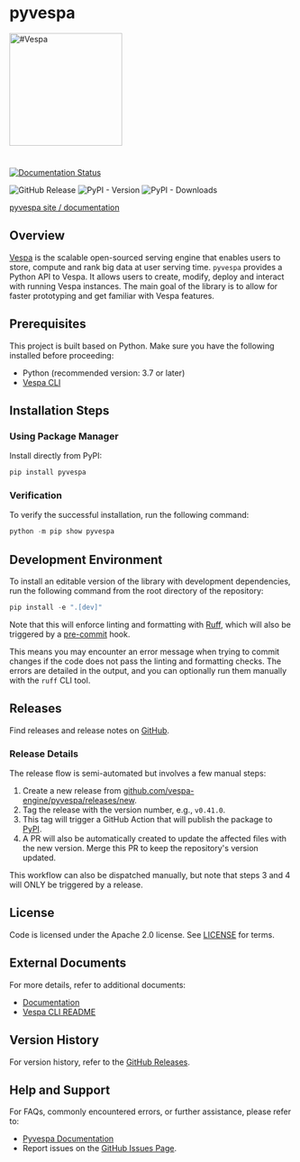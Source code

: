 <!-- Copyright Vespa.ai. Licensed under the terms of the Apache 2.0 license. See LICENSE in the project root. -->

# pyvespa

<picture>
  <source media="(prefers-color-scheme: dark)" srcset="https://assets.vespa.ai/logos/Vespa-logo-green-RGB.svg">
  <source media="(prefers-color-scheme: light)" srcset="https://assets.vespa.ai/logos/Vespa-logo-dark-RGB.svg">
  <img alt="#Vespa" width="200" src="https://assets.vespa.ai/logos/Vespa-logo-dark-RGB.svg" style="margin-bottom: 25px;">
</picture>

[![Documentation Status](https://readthedocs.org/projects/pyvespa/badge/?version=latest)](https://pyvespa.readthedocs.io/en/latest/?badge=latest)

![GitHub Release](https://img.shields.io/github/v/release/vespa-engine/pyvespa)
![PyPI - Version](https://img.shields.io/pypi/v/pyvespa)
![PyPI - Downloads](https://img.shields.io/pypi/dm/pyvespa)


[pyvespa site / documentation](https://pyvespa.readthedocs.io/en/latest/index.html)

## Overview

[Vespa](https://vespa.ai/) is the scalable open-sourced serving engine that enables users to store,
compute and rank big data at user serving time.
`pyvespa` provides a Python API to Vespa.
It allows users to create, modify, deploy and interact with running Vespa instances.
The main goal of the library is to allow for faster prototyping and get familiar with Vespa features.

## Prerequisites

This project is built based on Python. Make sure you have the following installed before proceeding:

- Python (recommended version: 3.7 or later)
- [Vespa CLI](https://docs.vespa.ai/en/vespa-cli)

## Installation Steps

### Using Package Manager

Install directly from PyPI:

```bash
pip install pyvespa
```

### Verification

To verify the successful installation, run the following command:

```python
python -m pip show pyvespa
```

## Development Environment

To install an editable version of the library with development dependencies, run the following command from the root directory of the repository:

```python
pip install -e ".[dev]"
```

Note that this will enforce linting and formatting with [Ruff](https://github.com/astral-sh/ruff), which will also be triggered by a [pre-commit](https://pre-commit.com/) hook.

This means you may encounter an error message when trying to commit changes if the code does not pass the linting and formatting checks. The errors are detailed in the output, and you can optionally run them manually with the `ruff` CLI tool.

## Releases

Find releases and release notes on [GitHub](https://github.com/vespa-engine/pyvespa/releases).

### Release Details

The release flow is semi-automated but involves a few manual steps:

1. Create a new release from [github.com/vespa-engine/pyvespa/releases/new](https://github.com/vespa-engine/pyvespa/releases/new).
2. Tag the release with the version number, e.g., `v0.41.0`.
3. This tag will trigger a GitHub Action that will publish the package to [PyPI](https://pypi.org/project/pyvespa/).
4. A PR will also be automatically created to update the affected files with the new version. Merge this PR to keep the repository's version updated.

This workflow can also be dispatched manually, but note that steps 3 and 4 will ONLY be triggered by a release.

## License

Code is licensed under the Apache 2.0 license. See [LICENSE](LICENSE) for terms.

## External Documents

For more details, refer to additional documents:

- [Documentation](https://pyvespa.readthedocs.io/en/latest/index.html)
- [Vespa CLI README](https://github.com/vespa-engine/pyvespa/tree/master/vespacli)

## Version History

For version history, refer to the [GitHub Releases](https://github.com/vespa-engine/pyvespa/releases).

## Help and Support

For FAQs, commonly encountered errors, or further assistance, please refer to:

- [Pyvespa Documentation](https://pyvespa.readthedocs.io/en/latest/index.html)
- Report issues on the [GitHub Issues Page](https://github.com/vespa-engine/pyvespa/issues).

